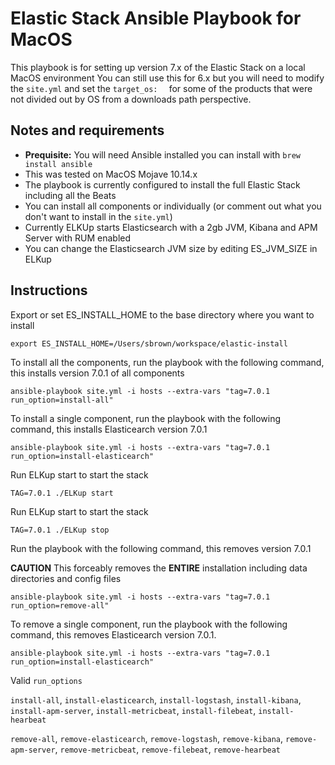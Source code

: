 # Elastic Stack Ansible Playbook for MacOS

This playbook is for setting up version 7.x of the Elastic Stack on a local MacOS environment
You can still use this for 6.x but you will need to modify the `site.yml` and set  the `target_os:  ` for some of the products that were not divided out by OS from a downloads path perspective.

## Notes and requirements

 - **Prequisite:** You will need Ansible installed you can install with `brew install ansible`
 - This was tested on MacOS Mojave 10.14.x
 - The playbook is currently configured to install the full Elastic Stack including all the Beats
 - You can install all components or individually (or comment out what you don't want to install in the `site.yml`)
 - Currently ELKUp starts Elasticsearch with a 2gb JVM, Kibana and APM Server with RUM enabled
 - You can change the Elasticsearch JVM size by editing ES_JVM_SIZE in ELKup

## Instructions
Export or set ES_INSTALL_HOME to the base directory where you want to install

 `export ES_INSTALL_HOME=/Users/sbrown/workspace/elastic-install`

To install all the components, run the playbook with the following command, this installs version 7.0.1 of all components

 `ansible-playbook site.yml -i hosts --extra-vars "tag=7.0.1 run_option=install-all"`

To install a single component, run the playbook with the following command, this installs Elasticearch version 7.0.1

 `ansible-playbook site.yml -i hosts --extra-vars "tag=7.0.1 run_option=install-elasticearch"`

Run ELKup start to start the stack

  `TAG=7.0.1 ./ELKup start`

Run ELKup start to start the stack

  `TAG=7.0.1 ./ELKup stop`

Run the playbook with the following command, this removes version 7.0.1

**CAUTION** This forceably removes the **ENTIRE** installation including data directories and config files

`ansible-playbook site.yml -i hosts --extra-vars "tag=7.0.1 run_option=remove-all"`

To remove a single component, run the playbook with the following command, this removes Elasticearch version 7.0.1.

`ansible-playbook site.yml -i hosts --extra-vars "tag=7.0.1 run_option=install-elasticearch"`

Valid `run_options`

`install-all`, `install-elasticearch`, `install-logstash`, `install-kibana`, `install-apm-server`, `install-metricbeat`, `install-filebeat`, `install-hearbeat`

`remove-all`, `remove-elasticearch`, `remove-logstash`, `remove-kibana`, `remove-apm-server`, `remove-metricbeat`, `remove-filebeat`, `remove-hearbeat`
